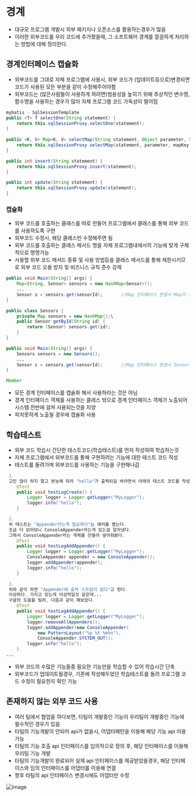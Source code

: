 # 경계
* 대규모 프로그램 개발시 외부 패키지나 오픈소스를 활용하는경우가 많음
* 이러한 외부코드를 우리 코드에 추가했을때, 그 소프트웨어 경계를 깔끔하게 처리하는 방법에 대해 정리한다.

## 경계인터페이스 캡슐화
* 외부코드를 그대로 자체 프로그램에 사용시, 외부 코드가 (업데이트등으로)변경되면 코드가 사용된 모든 부분을 같이 수정해주어야함
* 외부코드는 (많은사람들이 사용하게 하려면)범용성을 높히기 위해 추상적인 변수명, 함수명을 사용하는 경우가 많아 자체 프로그램 코드 가독성이 떨어짐
```java
mybatis - SqlSessionTemplate
public <T> T selectOne(String statement) {  
    return this.sqlSessionProxy.selectOne(statement);  
}  
 
public <K, V> Map<K, V> selectMap(String statement, Object parameter, String mapKey, RowBounds rowBounds) {  
    return this.sqlSessionProxy.selectMap(statement, parameter, mapKey, rowBounds);  
}

public int insert(String statement) {  
    return this.sqlSessionProxy.insert(statement);  
}

public int update(String statement) {  
    return this.sqlSessionProxy.update(statement);  
}
```
### 캡슐화
* 외부 코드를 호출하는 클래스를 따로 만들어 프로그램에서 클래스를 통해 외부 코드를 사용하도록 구현
* 외부코드 수정시, 해당 클래스만 수정해주면 됨
* 외부 코드를 호출하는 클래스 메서드 명을 자체 프로그램내에서의 기능에 맞게 구체적으로 명명가능
* 사용할 외부 코드 메서드 종류 및 사용 방법등을 클래스 메서드를 통해 제한시키므로 외부 코드 오용 방지  및 비즈니스 규칙 준수 강제
```java
public void Main(String[] args) {
	Map<String, Sensor> sensors = new HashMap<Sensor>();
	...
	Sensor s = sensors.get(sensorId);		//Map 인터페이스 변경시 Map이 사용된 모든 코드 변경 불가피
}
```
```java
public class Sensors {
	private Map sensors = new HashMap();\
	public Sensor getById(String id) {
		return (Sensor) sensors.get(id);
	}
}

public void Main(String[] args) {
	Sensors sensors = new Sensors();
	...
	Sensor s = sensors.get(sensorId);		//Map 인터페이스 변경시 Sensors클래스만 변경해주면 됨
}
```
```java
Member
```
* 모든 경계 인터페이스를 캡슐화 해서 사용하라는 것은 아님
* 경계 인터페이스 객체를 사용하는 클래스 밖으로 경계 인터페이스 객체가 노출되어 시스템 전반에 걸쳐 사용되는것을 지양
* 피치못하게 노출될 경우에 캡슐화 사용

## 학습테스트
* 외부 코드 학습시 간단한 테스트코드(학습테스트)를 먼저 작성하여 학습하는것
* 자체 프로그램에서 외부코드를 통해 구현하려는 기능에 대한 테스트 코드 작성
* 테스트를 돌려가며 외부코드를 사용하는 기능을 구현해나감
```java
 1.
 고민 많이 하지 말고 본능에 따라 "hello"가 출력되길 바라면서 아래의 테스트 코드를 작성해보자.
    @Test
    public void testLogCreate() {
        Logger logger = Logger.getLogger("MyLogger");
        logger.info("hello");
    }

 2.
 위 테스트는 "Appender라는게 필요하다"는 에러를 뱉는다.
 조금 더 읽어보니 ConsoleAppender라는게 있는걸 알아냈다.
 그래서 ConsoleAppender라는 객체를 만들어 넣어줘봤다.
    @Test
    public void testLogAddAppender() {
        Logger logger = Logger.getLogger("MyLogger");
        ConsoleAppender appender = new ConsoleAppender();
        logger.addAppender(appender);
        logger.info("hello");
    }

 3.
 위와 같이 하면 "Appender에 출력 스트림이 없다"고 한다.
 이상하다. 가지고 있는게 이성적일것 같은데...
 구글의 도움을 빌려, 다음과 같이 해보았다.
    @Test
    public void testLogAddAppender() {
        Logger logger = Logger.getLogger("MyLogger");
        logger.removeAllAppenders();
        logger.addAppender(new ConsoleAppender(
            new PatternLayout("%p %t %m%n"),
            ConsoleAppender.SYSTEM_OUT));
        logger.info("hello");
    }
...
```
* 외부 코드의 수많은 기능들중 필요한 기능만을 학습할 수 있어 학습시간 단축
* 외부코드가 업데이트될경우, 기존에 작성해두었던 학습테스트를 돌려 프로그램 코드 수정이 필요한지 확인 가능

## 존재하지 않는 외부 코드 사용
* 여러 팀에서 협업을 하다보면, 타팀이 개발중인 기능이 우리팀이 개발중인 기능에 필수적인 경우가 있음
* 타팀의 기능개발이 안되어 api가 없을시, 어댑터패턴을 이용해 해당 기능 api 이용 가능
* 타팀의 기능 호출 api 인터페이스를 임의적으로 정의 후, 해당 인터페이스를 이용해 우리팀 기능 개발
* 타팀의 기능개발이 완료되어 실제 api 인터페이스를 제공받았을경우, 해당 인터페이스와 임의 인터페이스를 어댑터를 이용해 연결
* 향후 타팀의 api 인터페이스 변경시에도 어댑터만 수정

![image](https://user-images.githubusercontent.com/48702893/64473887-6c67db00-d1a7-11e9-8533-fc5edd94a4db.png)

<!--stackedit_data:
eyJoaXN0b3J5IjpbMzA5MjkzNTE4LDMxNTg5Mjk4LDI5ODU5NT
EzNSwxODc0Nzk3MTIwXX0=
-->